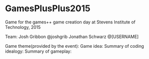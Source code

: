 # GamesPlusPlus2015
Game for the games++ game creation day at Stevens Institute of Technology, 2015

Team:
Josh Gribbon @joshgrib
Jonathan Schwarz @[USERNAME]

Game theme(provided by the event):
Game idea:
Summary of coding idealogy:
Summary of gameplay:
